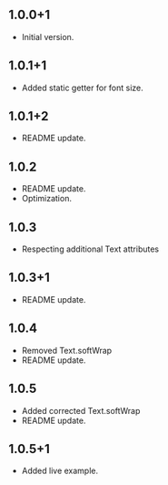## 1.0.0+1

- Initial version.

## 1.0.1+1

- Added static getter for font size.

## 1.0.1+2

- README update.

## 1.0.2

- README update.
- Optimization.

## 1.0.3

- Respecting additional Text attributes

## 1.0.3+1

- README update.

## 1.0.4

- Removed Text.softWrap
- README update.

## 1.0.5

- Added corrected Text.softWrap
- README update.

## 1.0.5+1

- Added live example.